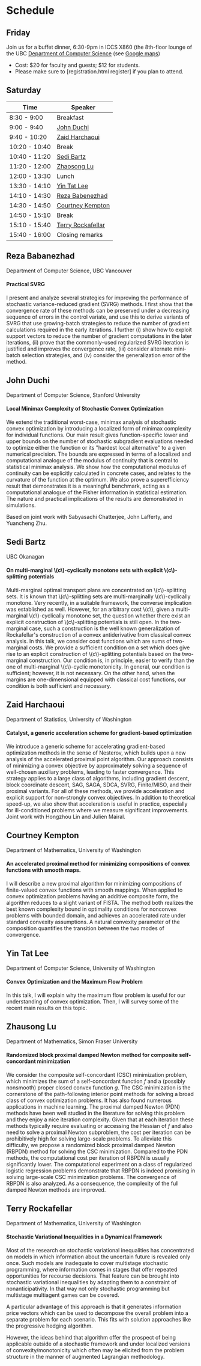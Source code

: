 # Schedule

## Friday


Join us for a buffet dinner, 6:30-9pm in ICCS X860 (the 8th-floor lounge of the UBC [Department of Computer Science](cs.ubc.ca) (see [Google maps](https://maps.google.com/maps/ms?msid=206935814122343764231.00046d9d1f78b26a3814c&msa=0))

- Cost: $20 for faculty and guests; $12 for students.
- Please make sure to [registration.html register] if you plan to attend.

## Saturday


| Time          | Speaker           |
|---------------|-------------------|
|  8:30 -  9:00	| Breakfast         |
|  9:00 -  9:40	| [John Duchi](schedule.md#John_Duchi)        |
|  9:40 - 10:20	| [Zaid Harchaoui](schedule.md#Zaid_Harchoui)     |
| 10:20 - 10:40	| Break             |
| 10:40 - 11:20	| [Sedi Bartz](schedule.md#Sedi_Bartz)        |
| 11:20 - 12:00	| [Zhaosong Lu](schedule.md#Zhaosong_Lu)       |
| 12:00 - 13:30	| Lunch             |
| 13:30 - 14:10	| [Yin Tat Lee](schedule.md#Yin_Tat_Lee)       |
| 14:10 - 14:30	| [Reza Babenezhad](schedule.md#Reza_Babenezhad)     |
| 14:30 - 14:50	| [Courtney Kempton](schedule.md#Courtney_Kempton)     |
| 14:50 - 15:10	| Break             |
| 15:10 - 15:40	|[Terry Rockafellar](schedule.md#Terry_Rockafellar) |
| 15:40 - 16:00	| Closing remarks   |

## Reza Babanezhad

Department of Computer Science, UBC Vancouver

#### Practical SVRG

I present and analyze several strategies for improving the performance of stochastic variance-reduced gradient (SVRG) methods. I first show that the convergence rate of these methods can be preserved under a decreasing sequence of errors in the control variate, and use this to derive variants of SVRG that use growing-batch strategies to reduce the number of gradient calculations required in the early iterations. I further (i) show how to exploit support vectors to reduce the number of gradient computations in the later iterations, (ii) prove that the commonly–used regularized SVRG iteration is justified and improves the convergence rate, (iii) consider alternate mini-batch selection strategies, and (iv) consider the generalization error of the method.

## John Duchi

Department of Computer Science, Stanford University

#### Local Minimax Complexity of Stochastic Convex Optimization

We extend the traditional worst-case, minimax analysis of stochastic convex optimization by introducing a localized form of minimax complexity for individual functions. Our main result gives function-specific lower and upper bounds on the number of stochastic subgradient evaluations needed to optimize either the function or its "hardest local alternative" to a given numerical precision. The bounds are expressed in terms of a localized and computational analogue of the modulus of continuity that is central to statistical minimax analysis. We show how the computational modulus of continuity can be explicitly calculated in concrete cases, and relates to the curvature of the function at the optimum. We also prove a superefficiency result that demonstrates it is a meaningful benchmark, acting as a computational analogue of the Fisher information in statistical estimation. The nature and practical implications of the results are demonstrated in simulations.

Based on joint work with Sabyasachi Chatterjee, John Lafferty, and Yuancheng Zhu.

## Sedi Bartz

UBC Okanagan

#### On multi-marginal \\(c\\)-cyclically monotone sets with explicit \\(c\\)-splitting potentials

Multi-marginal optimal transport plans are concentrated on \\(c\\)-splitting sets. It is known that \\(c\\)-splitting sets are multi-marginally \\(c\\)-cyclically monotone. Very recently, in a suitable framework, the converse implication was  established as well. However, for an arbitrary cost \\(c\\), given a multi-marginal \\(c\\)-cyclically monotone set, the question whether there exist an explicit construction of \\(c\\)-splitting potentials is still open. In the two-marginal case, such a construction is the well known generalization of Rockafellar's construction of a convex antiderivative from classical convex analysis. In this talk, we consider cost functions which are sums of two-marginal costs. We provide a sufficient condition on a set which does give rise to an explicit construction of \\(c\\)-splitting potentials based on the two-marginal construction. Our condition is, in principle, easier to verify than the one of multi-marginal \\(c\\)-cyclic monotonicity. In general, our condition is sufficient; however, it is not necessary. On the other hand, when the margins are one-dimensional equipped with classical cost functions, our condition is both sufficient and necessary.

## Zaid Harchaoui

Department of Statistics, University of Washington

#### Catalyst, a generic acceleration scheme for gradient-based optimization

We introduce a generic scheme for accelerating gradient-based optimization methods in the sense of Nesterov, which builds upon a new analysis of the accelerated proximal point algorithm. Our approach consists of minimizing a convex objective by approximately solving a sequence of well-chosen auxiliary problems, leading to faster convergence. This strategy applies to a large class of algorithms, including gradient descent, block coordinate descent, SAG, SAGA, SDCA, SVRG, Finito/MISO, and their proximal variants. For all of these methods, we provide acceleration and explicit support for non-strongly convex objectives. In addition to theoretical speed-up, we also show that acceleration is useful in practice, especially for ill-conditioned problems where we measure significant improvements. Joint work with Hongzhou Lin and Julien Mairal.

## Courtney Kempton

Department of Mathematics, University of Washington

#### An accelerated proximal method for minimizing compositions of convex functions with smooth maps.

I will describe a new proximal algorithm for minimizing compositions of finite-valued convex functions with smooth mappings. When applied to convex optimization problems having an additive composite form, the algorithm reduces to a slight variant of FISTA. The method both realizes the best known complexity bound in optimality conditions for nonconvex problems with bounded domain, and achieves an accelerated rate under standard convexity assumptions. A natural convexity parameter of the composition quantifies the transition between the two modes of convergence. 

## Yin Tat Lee

Department of Computer Science, University of Washington

#### Convex Optimization and the Maximum Flow Problem 

In this talk, I will explain why the maximum flow problem is useful for our understanding of convex optimization. Then, I will survey some of the recent main results on this topic.


## Zhausong Lu

Department of Mathematics, Simon Fraser University

#### Randomized block proximal damped Newton method for composite self-concordant minimization

We consider the composite self-concordant (CSC) minimization problem, which minimizes the sum of a self-concordant function $f$ and a (possibly nonsmooth) proper closed convex function $g$. The CSC minimization is the cornerstone of the path-following interior point methods for solving a broad class of convex optimization problems. It has also found numerous applications in machine learning. The proximal damped Newton (PDN) methods have been well studied in the literature for solving this problem and they enjoy a nice iteration complexity. Given that at each iteration these methods typically require evaluating or accessing the Hessian of $f$ and also need to solve a proximal Newton subproblem, the cost per iteration can be prohibitively high for solving large-scale problems. To alleviate this difficulty, we propose a randomized block proximal damped Newton (RBPDN) method for solving the CSC minimization. Compared to the PDN methods, the computational cost per iteration of RBPDN is usually significantly lower. The computational experiment on a class of regularized logistic regression problems demonstrate that RBPDN is indeed promising in solving large-scale CSC minimization problems. The convergence of RBPDN is also analyzed. As a consequence, the complexity of the full damped Newton methods are improved.

## Terry Rockafellar

Department of Mathematics, University of Washington

#### Stochastic Variational Inequalities in a Dynamical Framework

Most of the research on stochastic variational inequalities has
concentrated on models in which information about the uncertain future 
is revealed only once.  Such models are inadequate to cover multistage 
stochastic programming, where information comes in stages that offer
repeated opportunities for recourse decisions.  That feature can be
brought into stochastic variational inequalities by adapting them to a 
constraint of nonanticipativity.   In that way not only stochastic
programming but multistage multiagent games can be covered.

A particular advantage of this approach is that it generates information
price vectors which can be used to decompose the overall problem into a
separate problem for each scenario.  This fits with solution approaches
like the progressive hedging algorithm.

However, the ideas behind that algorithm offer the prospect of being
applicable outside of a stochastic framework and under localized versions 
of convexity/monotonicity which often may be elicited from the problem
structure in the manner of augmented Lagrangian methodology.
